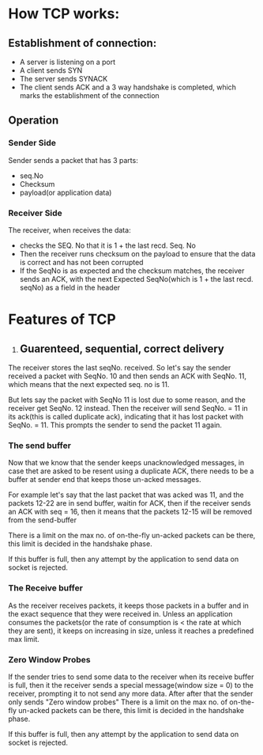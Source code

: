 # How TCP works:

## Establishment of connection:
- A server is listening on a port
- A client sends SYN
- The server sends SYNACK
- The client sends ACK and a 3 way handshake is completed, which marks the establishment of the connection

## Operation
### Sender Side
Sender sends a packet that has 3 parts:
- seq.No
- Checksum
- payload(or application data)
### Receiver Side
The receiver, when receives the data:
- checks the SEQ. No that it is 1 + the last recd. Seq. No
- Then the receiver runs checksum on the payload to ensure that the data is correct and has not been corrupted
- If the SeqNo is as expected and the checksum matches, the receiver sends an ACK, with the next Expected SeqNo(which is 1 + the last recd. seqNo) as a field in the header

# Features of TCP
1. ## Guarenteed, sequential, correct delivery
The receiver stores the last seqNo. received.
So let's say the sender received a packet with SeqNo. 10 and then sends an ACK with SeqNo. 11, which means that the next expected seq. no is 11.

But lets say the packet with SeqNo 11 is lost due to some reason, and the receiver get SeqNo. 12 instead.
Then the receiver will send SeqNo. = 11 in its ack(this is called duplicate ack), indicating that it has lost packet with SeqNo. = 11.
This prompts the sender to send the packet 11 again.

### The send buffer
Now that we know that the sender keeps unacknowledged messages, in case thet are asked to be resent using a duplicate ACK, there needs to be a buffer at sender end that keeps those un-acked messages.

For example let's say that the last packet that was acked was 11, and the packets 12-22 are in send buffer,
waitin for ACK, then if the receiver sends an ACK with seq = 16, then it means that the packets 12-15 will be removed from the send-buffer

There is a limit on the max no. of on-the-fly un-acked packets can be there, this limit is decided in the handshake phase.

If this buffer is full, then any attempt by the application to send data on socket is rejected.

### The Receive buffer
As the receiver receives packets, it keeps those packets in a buffer and in the exact sequence that they were received in.
Unless an application consumes the packets(or the rate of consumption is < the rate at which they are sent), it keeps on increasing in size, unless it reaches a predefined max limit.

### Zero Window Probes
If the sender tries to send some data to the receiver when its receive buffer is full, then it the receiver sends a special message(window size = 0) to the receiver, prompting it to not send any more data.
After after that the sender only sends "Zero window probes"
There is a limit on the max no. of on-the-fly un-acked packets can be there, this limit is decided in the handshake phase.

If this buffer is full, then any attempt by the application to send data on socket is rejected.
